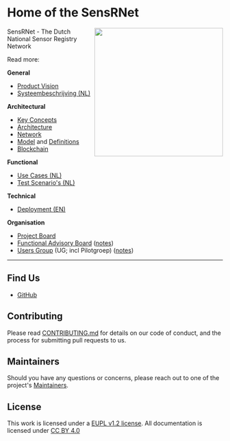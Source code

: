 # Home of the SensRNet

<img src="images/SensRNet-logo.png" width="300" align="right">

SensRNet - The Dutch National Sensor Registry Network

Read more:

**General**

- [Product Vision](docs/ProductVision.md)
- [Systeembeschrijving (NL)](docs/SystemDescriptionNL.md)

**Architectural**

- [Key Concepts](docs/KeyConcepts.md)
- [Architecture](docs/Architecture.md)
- [Network](docs/Network.md)
- [Model](docs/Model.md) and [Definitions](docs/Definitions.rst)
- [Blockchain](docs/Blockchain.md)

**Functional**

- [Use Cases (NL)](docs/UseCasesNL.md)
- [Test Scenario's (NL)](docs/TestScenariosNL.md)

**Technical**

- [Deployment (EN)](docs/Deployment.md)

**Organisation**

- [Project Board](https://github.com/orgs/kadaster-labs/projects/1?fullscreen=true)
- [Functional Advisory Board](docs/FAB.md) ([notes](notes/))
- [Users Group](docs/UsersGroup.md) (UG; incl Pilotgroep) ([notes](notes/))

---

## Find Us

* [GitHub](https://github.com/kadaster-labs/sensrnet-home)

## Contributing

Please read [CONTRIBUTING.md](CONTRIBUTING.md) for details on our code of conduct, and the process for submitting pull requests to us.

## Maintainers <a name="maintainers"></a>

Should you have any questions or concerns, please reach out to one of the project's [Maintainers](./MAINTAINERS.md).

## License

This work is licensed under a [EUPL v1.2 license](./LICENSE.md). All documentation is licensed under [CC BY 4.0](https://creativecommons.org/licenses/by/4.0/)
